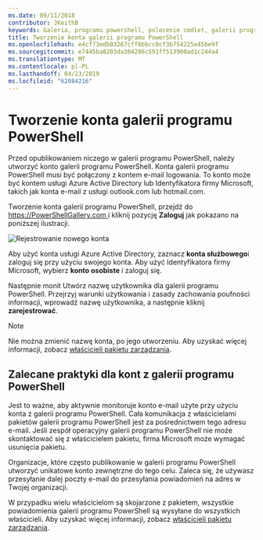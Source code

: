 ```yaml
---
ms.date: 09/11/2018
contributor: JKeithB
keywords: Galeria, programu powershell, polecenie cmdlet, galerii programu PowerShell
title: Tworzenie konta galerii programu PowerShell
ms.openlocfilehash: e4cf73edb03267cff6bbcc0cf3b754225e45be9f
ms.sourcegitcommit: e7445ba8203da304286c591ff513900ad1c244a4
ms.translationtype: MT
ms.contentlocale: pl-PL
ms.lasthandoff: 04/23/2019
ms.locfileid: "62084216"
---
```

# <a name="creating-a-powershell-gallery-account"></a>Tworzenie konta galerii programu PowerShell

Przed opublikowaniem niczego w galerii programu PowerShell, należy utworzyć konto galerii programu PowerShell.
Konta galerii programu PowerShell musi być połączony z kontem e-mail logowania. To konto może być kontem usługi Azure Active Directory lub Identyfikatora firmy Microsoft, takich jak konta e-mail z usługi outlook.com lub hotmail.com.

Tworzenie konta galerii programu PowerShell, przejdź do [ https://PowerShellGallery.com ](https://PowerShellGallery.com) i kliknij pozycję **Zaloguj** jak pokazano na poniższej ilustracji.

![Rejestrowanie nowego konta](../../Images/CreateAccount-Register.png)

Aby użyć konta usługi Azure Active Directory, zaznacz **konta służbowego**i zaloguj się przy użyciu swojego konta. Aby użyć Identyfikatora firmy Microsoft, wybierz **konto osobiste** i zaloguj się.

Następnie monit Utwórz nazwę użytkownika dla galerii programu PowerShell. Przejrzyj warunki użytkowania i zasady zachowania poufności informacji, wprowadź nazwę użytkownika, a następnie kliknij **zarejestrować**.

> [!NOTE]
> Nie można zmienić nazwę konta, po jego utworzeniu. Aby uzyskać więcej informacji, zobacz [właścicieli pakietu zarządzania](managing-package-owners.md).

## <a name="recommended-practices-for-powershell-gallery-accounts"></a>Zalecane praktyki dla kont z galerii programu PowerShell

Jest to ważne, aby aktywnie monitoruje konto e-mail użyte przy użyciu konta z galerii programu PowerShell. Cała komunikacja z właścicielami pakietów galerii programu PowerShell jest za pośrednictwem tego adresu e-mail. Jeśli zespół operacyjny galerii programu PowerShell nie może skontaktować się z właścicielem pakietu, firma Microsoft może wymagać usunięcia pakietu.

Organizacje, które często publikowanie w galerii programu PowerShell utworzyć unikatowe konto zewnętrzne do tego celu. Zaleca się, że używasz przesyłanie dalej poczty e-mail do przesyłania powiadomień na adres w Twojej organizacji.

W przypadku wielu właścicielom są skojarzone z pakietem, wszystkie powiadomienia galerii programu PowerShell są wysyłane do wszystkich właścicieli. Aby uzyskać więcej informacji, zobacz [właścicieli pakietu zarządzania](managing-package-owners.md).
